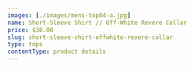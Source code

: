 ```yaml
---
images: [./images/mens-top04-a.jpg]
name: Short-Sleeve Shirt // Off-White Revere Collar
price: $38.00
slug: short-sleeve-shirt-offwhite-revere-collar
type: tops
contentType: product details
---
```

